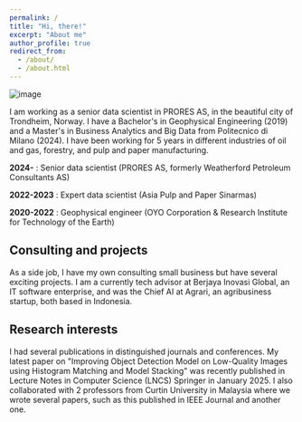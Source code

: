 ```yaml
---
permalink: /
title: "Hi, there!"
excerpt: "About me"
author_profile: true
redirect_from: 
  - /about/
  - /about.html
---
```


![image](https://github.com/yohanesnuwara/starting-computer-vision/assets/51282928/a44204e7-3df2-4424-a241-3a9e58a79a6f)

I am working as a senior data scientist in PRORES AS, in the beautiful city of Trondheim, Norway. I have a Bachelor's in Geophysical Engineering (2019) and a Master's in Business Analytics and Big Data from Politecnico di Milano (2024). I have been working for 5 years in different industries of oil and gas, forestry, and pulp and paper manufacturing. 

**2024-**      : Senior data scientist (PRORES AS, formerly Weatherford Petroleum Consultants AS)

**2022-2023**  : Expert data scientist (Asia Pulp and Paper Sinarmas)

**2020-2022**  : Geophysical engineer (OYO Corporation & Research Institute for Technology of the Earth)

## Consulting and projects

As a side job, I have my own consulting small business but have several exciting projects. I am a currently tech advisor at Berjaya Inovasi Global, an IT software enterprise, and was the Chief AI at Agrari, an agribusiness startup, both based in Indonesia. 

## Research interests

I had several publications in distinguished journals and conferences. My latest paper on "Improving Object Detection Model on Low-Quality Images using Histogram Matching and Model Stacking" was recently published in Lecture Notes in Computer Science (LNCS) Springer in January 2025. I also collaborated with 2 professors from Curtin University in Malaysia where we wrote several papers, such as this published in IEEE Journal and another one. 

<!--

I am a data scientist and an engineer. I am doing independent consultant related to machine learning and computer vision while pursuing my M.Sc in Business Analytics and Big Data at Politecnico di Milano in Milan, Italy. I was an experienced professional with 2 years of experience working as an Expert Data Scientist (Computer Vision) at Asia Pulp and Paper in Jakarta, Indonesia, one of the largest pulp and paper manufacturing companies in the world. 

<div style="display: flex; justify-content: center;">
  <a href="URL1"><img src="https://github.com/yohanesnuwara/volve-machine-learning/assets/51282928/16d0db5f-de63-4b96-8612-ae9e35ba3529" alt="Image 1" style="width: 300px; margin-right: 10px;"></a>
  <a href="URL2"><img src="https://github.com/yohanesnuwara/volve-machine-learning/assets/51282928/12740baa-1f74-4b5c-b5b2-ccf29b202499" alt="Image 2" style="width: 300px;"></a>
</div>

<div style="display: flex; justify-content: center;">
  <a href="URL1"><img src="https://github.com/yohanesnuwara/volve-machine-learning/assets/51282928/a2e7201d-05d6-4672-afe9-b41ca9a30adc" alt="Image 1" style="width: 300px; margin-right: 10px;"></a>
  <a href="URL2"><img src="https://github.com/yohanesnuwara/volve-machine-learning/assets/51282928/f15515dc-1eb3-4aa1-ae14-6239e95b9e6e" alt="Image 2" style="width: 300px;"></a>
</div>

I developed computer vision models for tree counting and LiDAR mostly in Python and open-source Geographic Information System (GIS) tools such as QGIS. I have experience in operating with large databases in SQL and as a Project Manager, I led a team that developed dashboards for Health, Safety, and Environment (HSE) and waste management using PowerBI for top management in my company.

Outside, I am passionate about tech consulting. I have worked with at least 2 start-up enterprises in the development of computer vision models for orange fruit counting and oil palm fresh fruit bunch counting. I am passionate about education. I delivered industrial capstone training for students with Orbit Future Academy and taught at Marietta College in Ohio. With my passion for research, I have written at least 3 papers in IEEE journal and international conferences. 

# Hello

I currently join Asia Pulp and Paper as Expert Data Scientist in computer vision for precision forestry projects. I previously joined [OYO Corporation](https://www.oyo.co.jp/english/) and [Research Institute of Innovative Technology for the Earth](https://www.rite.or.jp/en/) in Japan as a research geophysicist in Distributed Acoustic Sensing ([DAS](https://yohanesnuwara.github.io/portfolio/portfolio-1/)) array for seismic monitoring in Chiba, Japan. 

Recently, I've been teaching many [Python Data Science courses](https://yohanesnuwara.github.io/teaching/) to >1,000 students and professionals in the E&P domain since 2020. These courses were taught in collaboration with Marietta College (Ohio, US) and SPE chapters in Nigeria, Malaysia, UAE, and Indonesia. I have been working on open-source [data science and machine learning works](https://yohanesnuwara.github.io/year-archive/) for petroleum geoscience and engineering domains, and delivering [data talks](https://yohanesnuwara.github.io/talks/).

In the past, I had been working for [Gundih CCS Pilot Project](https://yohanesnuwara.github.io/portfolio/portfolio-2/) on rock physics analysis, time-lapse seismic with NORSAR, and geomechanical modeling for CCS monitoring. This project is coordinated by [ITB]() in partnership with SKK Migas, Pertamina EP, and ADB. I had the opportunity to extend this project when working with a team of researchers in Fukada Geological Institute in Tokyo. I had [conference proceedings](https://yohanesnuwara.github.io/publications/) on CCS in 2 international conferences. 

I led a team of 4 students to participate in the [Minus CO2 Challenge](https://yohanesnuwara.github.io/portfolio/portfolio-3/) organized by Equinor ASA and EAGE in London where we worked on seismic interpretation for a zero-net CO2 emission Plan of Development (PoD) in Norne Field, North Sea. Our team successfully achieved as 9 Global Best Team. 

I graduated with a B.Eng. in Geophysical Engineering from Bandung Institute of Technology (ITB) in 2019. When in college, I was honored to receive 2 prestigious campus awards for outstanding students consecutively in 2018 and 2019, and also awarded as the Most Outstanding Student in my geophysics department in ITB. I interned in Pertamina EP where I worked on [seismic fault interpretation](https://yohanesnuwara.github.io/portfolio/portfolio-4/) for an EOR waterflooding project in Jirak Field, South Sumatra. 


This is the front page of a website that is powered by the [academicpages template](https://github.com/academicpages/academicpages.github.io) and hosted on GitHub pages. [GitHub pages](https://pages.github.com) is a free service in which websites are built and hosted from code and data stored in a GitHub repository, automatically updating when a new commit is made to the respository. This template was forked from the [Minimal Mistakes Jekyll Theme](https://mmistakes.github.io/minimal-mistakes/) created by Michael Rose, and then extended to support the kinds of content that academics have: publications, talks, teaching, a portfolio, blog posts, and a dynamically-generated CV. You can fork [this repository](https://github.com/academicpages/academicpages.github.io) right now, modify the configuration and markdown files, add your own PDFs and other content, and have your own site for free, with no ads! An older version of this template powers my own personal website at [stuartgeiger.com](http://stuartgeiger.com), which uses [this Github repository](https://github.com/staeiou/staeiou.github.io).

A data-driven personal website
======
Like many other Jekyll-based GitHub Pages templates, academicpages makes you separate the website's content from its form. The content & metadata of your website are in structured markdown files, while various other files constitute the theme, specifying how to transform that content & metadata into HTML pages. You keep these various markdown (.md), YAML (.yml), HTML, and CSS files in a public GitHub repository. Each time you commit and push an update to the repository, the [GitHub pages](https://pages.github.com/) service creates static HTML pages based on these files, which are hosted on GitHub's servers free of charge.

Many of the features of dynamic content management systems (like Wordpress) can be achieved in this fashion, using a fraction of the computational resources and with far less vulnerability to hacking and DDoSing. You can also modify the theme to your heart's content without touching the content of your site. If you get to a point where you've broken something in Jekyll/HTML/CSS beyond repair, your markdown files describing your talks, publications, etc. are safe. You can rollback the changes or even delete the repository and start over -- just be sure to save the markdown files! Finally, you can also write scripts that process the structured data on the site, such as [this one](https://github.com/academicpages/academicpages.github.io/blob/master/talkmap.ipynb) that analyzes metadata in pages about talks to display [a map of every location you've given a talk](https://academicpages.github.io/talkmap.html).

Getting started
======
1. Register a GitHub account if you don't have one and confirm your e-mail (required!)
1. Fork [this repository](https://github.com/academicpages/academicpages.github.io) by clicking the "fork" button in the top right. 
1. Go to the repository's settings (rightmost item in the tabs that start with "Code", should be below "Unwatch"). Rename the repository "[your GitHub username].github.io", which will also be your website's URL.
1. Set site-wide configuration and create content & metadata (see below -- also see [this set of diffs](http://archive.is/3TPas) showing what files were changed to set up [an example site](https://getorg-testacct.github.io) for a user with the username "getorg-testacct")
1. Upload any files (like PDFs, .zip files, etc.) to the files/ directory. They will appear at https://[your GitHub username].github.io/files/example.pdf.  
1. Check status by going to the repository settings, in the "GitHub pages" section

Site-wide configuration
------
The main configuration file for the site is in the base directory in [_config.yml](https://github.com/academicpages/academicpages.github.io/blob/master/_config.yml), which defines the content in the sidebars and other site-wide features. You will need to replace the default variables with ones about yourself and your site's github repository. The configuration file for the top menu is in [_data/navigation.yml](https://github.com/academicpages/academicpages.github.io/blob/master/_data/navigation.yml). For example, if you don't have a portfolio or blog posts, you can remove those items from that navigation.yml file to remove them from the header. 

Create content & metadata
------
For site content, there is one markdown file for each type of content, which are stored in directories like _publications, _talks, _posts, _teaching, or _pages. For example, each talk is a markdown file in the [_talks directory](https://github.com/academicpages/academicpages.github.io/tree/master/_talks). At the top of each markdown file is structured data in YAML about the talk, which the theme will parse to do lots of cool stuff. The same structured data about a talk is used to generate the list of talks on the [Talks page](https://academicpages.github.io/talks), each [individual page](https://academicpages.github.io/talks/2012-03-01-talk-1) for specific talks, the talks section for the [CV page](https://academicpages.github.io/cv), and the [map of places you've given a talk](https://academicpages.github.io/talkmap.html) (if you run this [python file](https://github.com/academicpages/academicpages.github.io/blob/master/talkmap.py) or [Jupyter notebook](https://github.com/academicpages/academicpages.github.io/blob/master/talkmap.ipynb), which creates the HTML for the map based on the contents of the _talks directory).

**Markdown generator**

I have also created [a set of Jupyter notebooks](https://github.com/academicpages/academicpages.github.io/tree/master/markdown_generator
) that converts a CSV containing structured data about talks or presentations into individual markdown files that will be properly formatted for the academicpages template. The sample CSVs in that directory are the ones I used to create my own personal website at stuartgeiger.com. My usual workflow is that I keep a spreadsheet of my publications and talks, then run the code in these notebooks to generate the markdown files, then commit and push them to the GitHub repository.

How to edit your site's GitHub repository
------
Many people use a git client to create files on their local computer and then push them to GitHub's servers. If you are not familiar with git, you can directly edit these configuration and markdown files directly in the github.com interface. Navigate to a file (like [this one](https://github.com/academicpages/academicpages.github.io/blob/master/_talks/2012-03-01-talk-1.md) and click the pencil icon in the top right of the content preview (to the right of the "Raw | Blame | History" buttons). You can delete a file by clicking the trashcan icon to the right of the pencil icon. You can also create new files or upload files by navigating to a directory and clicking the "Create new file" or "Upload files" buttons. 

Example: editing a markdown file for a talk
![Editing a markdown file for a talk](/images/editing-talk.png)

For more info
------
More info about configuring academicpages can be found in [the guide](https://academicpages.github.io/markdown/). The [guides for the Minimal Mistakes theme](https://mmistakes.github.io/minimal-mistakes/docs/configuration/) (which this theme was forked from) might also be helpful.
-->
